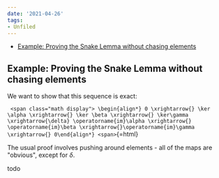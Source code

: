 ```yaml
---
date: '2021-04-26'
tags:
- Unfiled
---
```


-   [Example: Proving the Snake Lemma without chasing elements](#example-proving-the-snake-lemma-without-chasing-elements)














Example: Proving the Snake Lemma without chasing elements
---------------------------------------------------------

We want to show that this sequence is exact:

`
<span class="math display">
\begin{align*} 0 \xrightarrow{} \ker \alpha \xrightarrow{} \ker \beta \xrightarrow{} \ker\gamma \xrightarrow{\delta} \operatorname{im}\alpha \xrightarrow{} \operatorname{im}\beta \xrightarrow{}\operatorname{im}\gamma \xrightarrow{} 0\end{align*}
<span>`{=html}

The usual proof involves pushing around elements - all of the maps are "obvious", except for $\delta$.

todo
